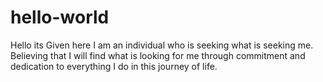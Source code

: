 # hello-world

Hello its Given here I am an individual who is seeking what is seeking me. Believing that I will find what is looking for me through commitment and dedication to everything I do in this journey of life.
